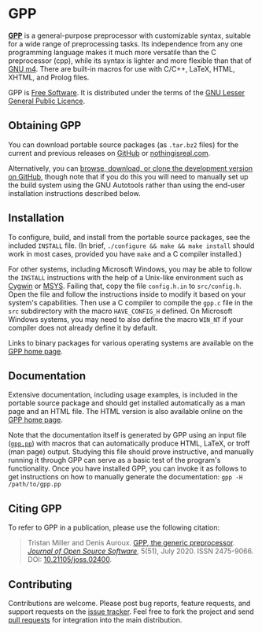 GPP
===

**[GPP](https://logological.org/gpp)** is a general-purpose
preprocessor with customizable syntax, suitable for a wide range of
preprocessing tasks. Its independence from any one programming
language makes it much more versatile than the C preprocessor (cpp),
while its syntax is lighter and more flexible than that of
[GNU m4](https://www.gnu.org/software/m4/). There are built-in macros
for use with C/C++, LaTeX, HTML, XHTML, and Prolog files.

GPP is [Free Software](https://www.gnu.org/philosophy/free-sw.html). It
is distributed under the terms of the [GNU Lesser General Public
Licence](https://www.gnu.org/copyleft/lgpl.html).


Obtaining GPP
-------------

You can download portable source packages (as `.tar.bz2` files) for
the current and previous releases on
[GitHub](https://github.com/logological/gpp/releases) or
[nothingisreal.com](https://files.nothingisreal.com/software/gpp/).

Alternatively, you can [browse, download, or clone the development
version on GitHub](https://github.com/logological/gpp/), though note
that if you do this you will need to manually set up the build system
using the GNU Autotools rather than using the end-user installation
instructions described below.


Installation
------------

To configure, build, and install from the portable source packages,
see the included `INSTALL` file. (In brief, `./configure && make &&
make install` should work in most cases, provided you have `make` and
a C compiler installed.)

For other systems, including Microsoft Windows, you may be able to
follow the `INSTALL` instructions with the help of a Unix-like
environment such as [Cygwin](http://cygwin.com/)
or [MSYS](http://www.mingw.org/wiki/msys).  Failing that, copy the
file `config.h.in` to `src/config.h`.  Open the file and follow the
instructions inside to modify it based on your system's capabilities.
Then use a C compiler to compile the `gpp.c` file in the `src`
subdirectory with the macro `HAVE_CONFIG_H` defined.  On Microsoft
Windows systems, you may need to also define the macro `WIN_NT` if
your compiler does not already define it by default.

Links to binary packages for various operating systems are available
on the [GPP home page](https://logological.org/gpp).


Documentation
-------------

Extensive documentation, including usage examples, is included in the
portable source package and should get installed automatically as a
man page and an HTML file.  The HTML version is also available online
on the [GPP home page](https://logological.org/gpp).

Note that the documentation itself is generated by GPP using an input
file ([`gpp.pp`](doc/gpp.pp)) with macros that can automatically
produce HTML, LaTeX, or troff (man page) output.  Studying this file
should prove instructive, and manually running it through GPP can
serve as a basic test of the program's functionality.  Once you have
installed GPP, you can invoke it as follows to get instructions on how
to manually generate the documentation: `gpp -H /path/to/gpp.pp`


Citing GPP
----------

To refer to GPP in a publication, please use the following citation:

> Tristan Miller and Denis Auroux. [GPP, the generic preprocessor](https://dx.doi.org/10.21105/joss.02400). _[Journal of Open Source Software](https://joss.theoj.org/)_, 5(51), July 2020. ISSN 2475-9066. DOI: [10.21105/joss.02400](https://dx.doi.org/10.21105/joss.02400).


Contributing
------------

Contributions are welcome.  Please post bug reports, feature requests,
and support requests on the [issue
tracker](https://github.com/logological/gpp/issues).  Feel free to
fork the project and send [pull
requests](https://help.github.com/articles/using-pull-requests/) for
integration into the main distribution.
